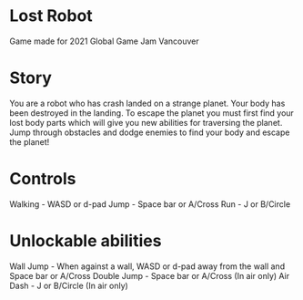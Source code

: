 # Lost Robot
 Game made for 2021 Global Game Jam Vancouver

# Story
You are a robot who has crash landed on a strange planet. Your body has been destroyed in the landing.
To escape the planet you must first find your lost body parts which will give you new abilities for
traversing the planet.
Jump through obstacles and dodge enemies to find your body and escape the planet!

# Controls
Walking - WASD or d-pad
Jump - Space bar or A/Cross
Run - J or B/Circle

# Unlockable abilities
Wall Jump - When against a wall, WASD or d-pad away from the wall and Space bar or A/Cross 
Double Jump - Space bar or A/Cross (In air only)
Air Dash - J or B/Circle (In air only)